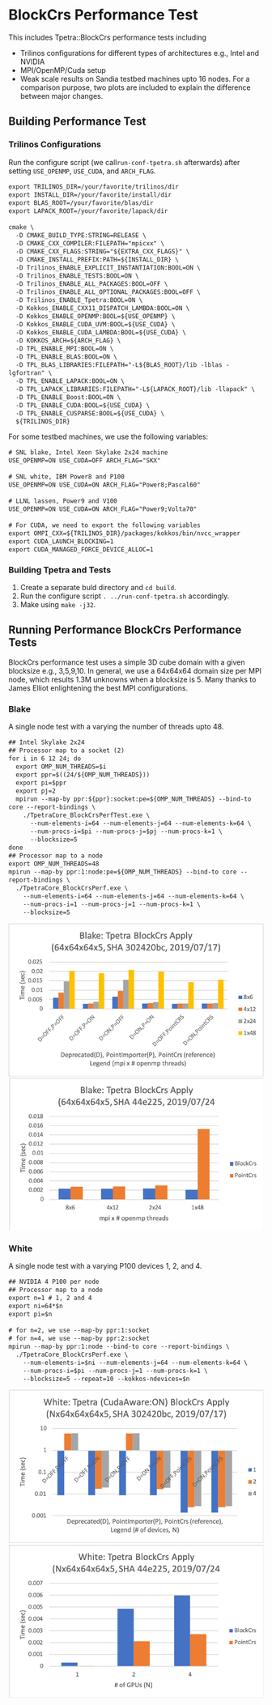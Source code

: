 # BlockCrs Performance Test

This includes Tpetra::BlockCrs performance tests including
 * Trilinos configurations for different types of architectures e.g., Intel and NVIDIA
 * MPI/OpenMP/Cuda setup
 * Weak scale results on Sandia testbed machines upto 16 nodes.
For a comparison purpose, two plots are included to explain the difference
between major changes.

## Building Performance Test

### Trilinos Configurations

Run the configure script (we call``run-conf-tpetra.sh`` afterwards) after
setting ``USE_OPENMP``, ``USE_CUDA``, and ``ARCH_FLAG``.
```
export TRILINOS_DIR=/your/favorite/trilinos/dir
export INSTALL_DIR=/your/favorite/install/dir
export BLAS_ROOT=/your/favorite/blas/dir
export LAPACK_ROOT=/your/favorite/lapack/dir

cmake \
  -D CMAKE_BUILD_TYPE:STRING=RELEASE \
  -D CMAKE_CXX_COMPILER:FILEPATH="mpicxx" \
  -D CMAKE_CXX_FLAGS:STRING="${EXTRA_CXX_FLAGS}" \
  -D CMAKE_INSTALL_PREFIX:PATH=${INSTALL_DIR} \
  -D Trilinos_ENABLE_EXPLICIT_INSTANTIATION:BOOL=ON \
  -D Trilinos_ENABLE_TESTS:BOOL=ON \
  -D Trilinos_ENABLE_ALL_PACKAGES:BOOL=OFF \
  -D Trilinos_ENABLE_ALL_OPTIONAL_PACKAGES:BOOL=OFF \
  -D Trilinos_ENABLE_Tpetra:BOOL=ON \
  -D Kokkos_ENABLE_CXX11_DISPATCH_LAMBDA:BOOL=ON \  
  -D Kokkos_ENABLE_OPENMP:BOOL=${USE_OPENMP} \
  -D Kokkos_ENABLE_CUDA_UVM:BOOL=${USE_CUDA} \
  -D Kokkos_ENABLE_CUDA_LAMBDA:BOOL=${USE_CUDA} \
  -D KOKKOS_ARCH=${ARCH_FLAG} \
  -D TPL_ENABLE_MPI:BOOL=ON \
  -D TPL_ENABLE_BLAS:BOOL=ON \
  -D TPL_BLAS_LIBRARIES:FILEPATH="-L${BLAS_ROOT}/lib -lblas -lgfortran" \
  -D TPL_ENABLE_LAPACK:BOOL=ON \
  -D TPL_LAPACK_LIBRARIES:FILEPATH="-L${LAPACK_ROOT}/lib -llapack" \
  -D TPL_ENABLE_Boost:BOOL=ON \
  -D TPL_ENABLE_CUDA:BOOL=${USE_CUDA} \
  -D TPL_ENABLE_CUSPARSE:BOOL=${USE_CUDA} \
  ${TRILINOS_DIR} 
```

For some testbed machines, we use the following variables:
```
# SNL blake, Intel Xeon Skylake 2x24 machine 
USE_OPENMP=ON USE_CUDA=OFF ARCH_FLAG="SKX"

# SNL white, IBM Power8 and P100
USE_OPENMP=ON USE_CUDA=ON ARCH_FLAG="Power8;Pascal60"

# LLNL lassen, Power9 and V100
USE_OPENMP=ON USE_CUDA=ON ARCH_FLAG="Power9;Volta70"

# For CUDA, we need to export the following variables
export OMPI_CXX=${TRILINOS_DIR}/packages/kokkos/bin/nvcc_wrapper
export CUDA_LAUNCH_BLOCKING=1
export CUDA_MANAGED_FORCE_DEVICE_ALLOC=1
```

### Building Tpetra and Tests

1. Create a separate buld directory and ``cd build``.
2. Run the configure script ``. ../run-conf-tpetra.sh`` accordingly.
3. Make using ``make -j32``. 

## Running Performance BlockCrs Performance Tests

BlockCrs performance test uses a simple 3D cube domain with a given
blocksize e.g., 3,5,9,10. In general, we use a 64x64x64 domain size
per MPI node, which results 1.3M unknowns when a blocksize is 5.
Many thanks to James Elliot enlightening the best MPI configurations.

### Blake

A single node test with a varying the number of threads upto 48.
```
## Intel Skylake 2x24 
## Processor map to a socket (2)
for i in 6 12 24; do
  export OMP_NUM_THREADS=$i
  export ppr=$((24/${OMP_NUM_THREADS})) 
  export pi=$ppr
  export pj=2
  mpirun --map-by ppr:${ppr}:socket:pe=${OMP_NUM_THREADS} --bind-to core --report-bindings \
    ./TpetraCore_BlockCrsPerfTest.exe \
      --num-elements-i=64 --num-elements-j=64 --num-elements-k=64 \
      --num-procs-i=$pi --num-procs-j=$pj --num-procs-k=1 \
      --blocksize=5 
done
## Processor map to a node
export OMP_NUM_THREADS=48
mpirun --map-by ppr:1:node:pe=${OMP_NUM_THREADS} --bind-to core --report-bindings \
  ./TpetraCore_BlockCrsPerf.exe \
    --num-elements-i=64 --num-elements-j=64 --num-elements-k=64 \
    --num-procs-i=1 --num-procs-j=1 --num-procs-k=1 \
    --blocksize=5 
```

![Blake-SingleNode](blake-blockcrs-64x64x64x5-sha-302420bc.png)
![Blake-SingleNode](blake-blockcrs-64x64x64x5-sha-44e225.png)

### White

A single node test with a varying P100 devices 1, 2, and 4.
```
## NVIDIA 4 P100 per node 
## Processor map to a node
export n=1 # 1, 2 and 4
export ni=64*$n
export pi=$n

# for n=2, we use --map-by ppr:1:socket
# for n=4, we use --map-by ppr:2:socket
mpirun --map-by ppr:1:node --bind-to core --report-bindings \
  ./TpetraCore_BlockCrsPerf.exe \
    --num-elements-i=$ni --num-elements-j=64 --num-elements-k=64 \
    --num-procs-i=$pi --num-procs-j=1 --num-procs-k=1 \
    --blocksize=5 --repeat=10 --kokkos-ndevices=$n 
```

![White-SingleNode](white-blockcrs-64x64x64x5-sha-302420bc.png)
![White-SingleNode](white-blockcrs-64x64x64x5-sha-44e225.png)


